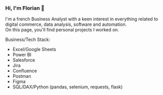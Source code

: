 ### Hi, I'm Florian 👋

I'm a french Business Analyst with a keen interest in everything related to digital commerce, data analysis, software and automation.<br>
On this page, you'll find personal projects I worked on.

Business/Tech Stack:
- Excel/Google Sheets
- Power BI
- Salesforce
- Jira
- Confluence
- Postman
- Figma
- SQL/DAX/Python (pandas, selenium, requests, flask)
